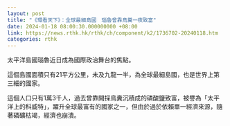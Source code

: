 ```yaml
---
layout: post
title: "《環看天下》：全球最細島國　瑙魯曾靠鳥糞一夜致富"
date: 2024-01-18 08:00:30.000000000 +08:00
link: https://news.rthk.hk/rthk/ch/component/k2/1736702-20240118.htm
categories: rthk
---
```


太平洋島國瑙魯近日成為國際政治舞台的焦點。

這個島國面積只有21平方公里，未及九龍一半，為全球最細島國，也是世界上第三細的國家。

這個人口只有1萬3千人，過去曾靠開採鳥糞沉積成的磷酸鹽致富，被譽為「太平洋上的科威特」，躍升全球最富有的國家之一，但由於過於依賴單一經濟來源，隨著磷礦枯竭，經濟也崩潰。
